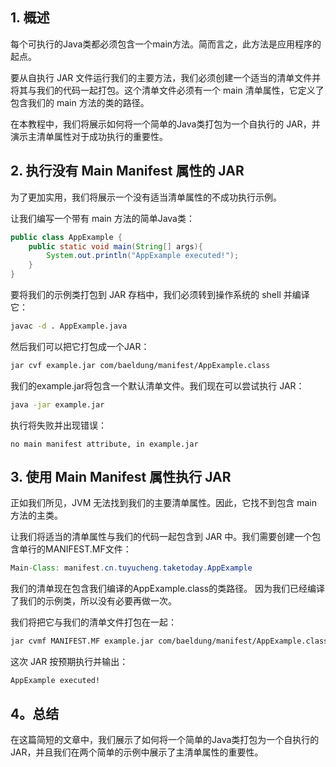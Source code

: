 ## 1. 概述

每个可执行的Java类都必须包含一个main方法。简而言之，此方法是应用程序的起点。

要从自执行 JAR 文件运行我们的主要方法，我们必须创建一个适当的清单文件并将其与我们的代码一起打包。这个清单文件必须有一个 main 清单属性，它定义了包含我们的 main 方法的类的路径。

在本教程中，我们将展示如何将一个简单的Java类打包为一个自执行的 JAR，并演示主清单属性对于成功执行的重要性。

## 2. 执行没有 Main Manifest 属性的 JAR

为了更加实用，我们将展示一个没有适当清单属性的不成功执行示例。

让我们编写一个带有 main 方法的简单Java类：

```java
public class AppExample {
    public static void main(String[] args){
        System.out.println("AppExample executed!");
    }
}

```

要将我们的示例类打包到 JAR 存档中，我们必须转到操作系统的 shell 并编译它：

```bash
javac -d . AppExample.java

```

然后我们可以把它打包成一个JAR：

```bash
jar cvf example.jar com/baeldung/manifest/AppExample.class

```

我们的example.jar将包含一个默认清单文件。我们现在可以尝试执行 JAR：

```bash
java -jar example.jar

```

执行将失败并出现错误：

```plaintext
no main manifest attribute, in example.jar

```

## 3. 使用 Main Manifest 属性执行 JAR

正如我们所见，JVM 无法找到我们的主要清单属性。因此，它找不到包含 main 方法的主类。

让我们将适当的清单属性与我们的代码一起包含到 JAR 中。我们需要创建一个包含单行的MANIFEST.MF文件：

```java
Main-Class: manifest.cn.tuyucheng.taketoday.AppExample

```

我们的清单现在包含我们编译的AppExample.class的类路径。
因为我们已经编译了我们的示例类，所以没有必要再做一次。

我们将把它与我们的清单文件打包在一起：

```bash
jar cvmf MANIFEST.MF example.jar com/baeldung/manifest/AppExample.class

```

这次 JAR 按预期执行并输出：

```plaintext
AppExample executed!
```

## 4。总结

在这篇简短的文章中，我们展示了如何将一个简单的Java类打包为一个自执行的 JAR，并且我们在两个简单的示例中展示了主清单属性的重要性。